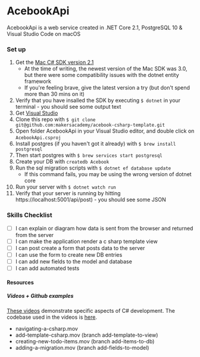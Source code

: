 
# AcebookApi
AcebookApi is a web service created in .NET Core 2.1, PostgreSQL 10 &amp; Visual Studio Code on macOS

### Set up

1. Get the [Mac C# SDK version 2.1](https://dotnet.microsoft.com/download/dotnet-core/2.1)
    - At the time of writing, the newest version of the Mac SDK was 3.0, but there were some compatibility issues with the dotnet entity framework
    - If you're feeling brave, give the latest version a try (but don't spend more than 30 mins on it)
2. Verify that you have insalled the SDK by executing `$ dotnet` in your terminal - you should see some output text
3. Get [Visual Studio](https://visualstudio.microsoft.com/)
4. Clone this repo with `$ git clone git@github.com:makersacademy/acebook-csharp-template.git`
5. Open folder AcebookApi in your Visual Studio editor, and double click on `AcebookApi.csproj`
6. Install postgres (if you haven't got it already) with `$ brew install postgresql`
7. Then start postgres with `$ brew services start postgresql`
8. Create your DB with `createdb Acebook`
9. Run the sql migration scripts with `$ dotnet ef database update`
    - If this command fails, you may be using the wrong version of dotnet core
10. Run your server with `$ dotnet watch run`
11. Verify that your server is running by hitting https://localhost:5001/api/post) - you should see some JSON
    
### Skills Checklist

- [ ] I can explain or diagram how data is sent from the browser and returned from the server
- [ ] I can make the application render a c sharp template view
- [ ] I can post create a form that posts data to the server
- [ ] I can use the form to create new DB entries
- [ ] I can add new fields to the model and database
- [ ] I can add automated tests

#### Resources

##### Videos + Github examples
[These videos](https://docs.microsoft.com/en-us/dotnet/core/tutorials/with-visual-studio-code) demonstrate specific aspects of C# development.  The codebase used in the videos is [here](https://github.com/makersacademy/TodoApi).

- navigating-a-csharp.mov
- add-template-csharp.mov (branch add-template-to-view)
- creating-new-todo-items.mov (branch add-items-to-db)
- adding-a-migration.mov (branch add-fields-to-model)
